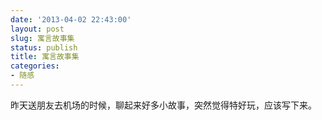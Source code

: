 ```yaml
---
date: '2013-04-02 22:43:00'
layout: post
slug: 寓言故事集
status: publish
title: 寓言故事集
categories:
- 随感
---
```


昨天送朋友去机场的时候，聊起来好多小故事，突然觉得特好玩，应该写下来。


